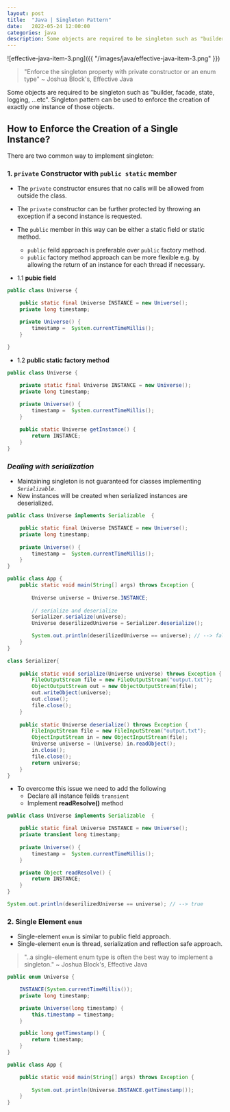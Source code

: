```yaml
---
layout: post
title:  "Java | Singleton Pattern"
date:   2022-05-24 12:00:00
categories: java
description: Some objects are required to be singleton such as "builder, facade, state, logging, ...etc". Singleton pattern can be used to enforce the creation of exactly one instance of those objects. 
---
```



![effective-java-item-3.png]({{ "/images/java/effective-java-item-3.png" }})


> "Enforce the singleton property with private constructor or an enum type" ~ Joshua Block's, Effective Java 

Some objects are required to be singleton such as "builder, facade, state, logging, ...etc". Singleton pattern can be used to enforce the creation of exactly one instance of those objects. 

## How to Enforce the Creation of a Single Instance?

There are two common way to implement singleton:

### 1. `private` Constructor with `public static` member

- The `private` constructor ensures that no calls will be allowed from outside the class. 
- The `private` constructor can be further protected by throwing an exception if a second instance is requested.
- The `public` member in this way can be either a static field or static method.
	- `public` feild approach is preferable over `public` factory method.
	- `public` factory method approach can be more flexible e.g. by allowing the return of an instance for each thread if necessary. 

- 1.1 **pubic field**

```java
public class Universe {

	public static final Universe INSTANCE = new Universe();
	private long timestamp;

	private Universe() {
		timestamp =  System.currentTimeMillis();
	}
	
}
```

- 1.2 **public static factory method**

```java
public class Universe {

	private static final Universe INSTANCE = new Universe();
	private long timestamp;

	private Universe() {
		timestamp =  System.currentTimeMillis();
	}
	
	public static Universe getInstance() {
		return INSTANCE;
	}
}
```

###  _Dealing with serialization_

- Maintaining singleton is not guaranteed for classes implementing _`Serializable`_.
- New instances will be created when serialized instances are deserialized. 

```java
public class Universe implements Serializable  {

	public static final Universe INSTANCE = new Universe();
	private long timestamp;
	
	private Universe() {
		timestamp =  System.currentTimeMillis();
	}
}
```

```java
public class App {
	public static void main(String[] args) throws Exception {
		
		Universe universe = Universe.INSTANCE;
				
		// serialize and deserialize
		Serializer.serialize(universe);
		Universe deserilizedUniverse = Serializer.deserialize();

		System.out.println(deserilizedUniverse == universe); // --> false
	}
}
```

```java
class Serializer{
	
	public static void serialize(Universe universe) throws Exception {
	    FileOutputStream file = new FileOutputStream("output.txt");
	    ObjectOutputStream out = new ObjectOutputStream(file);
	    out.writeObject(universe);
	    out.close();
	    file.close();
	}
	
	public static Universe deserialize() throws Exception {
	    FileInputStream file = new FileInputStream("output.txt");
	    ObjectInputStream in = new ObjectInputStream(file);
	    Universe universe = (Universe) in.readObject();
	    in.close();
	    file.close();
	    return universe;
	}
}
```

- To overcome this issue we need to add the following 
	- Declare all instance feilds `transient`
	- Implement **readResolve()** method

```java
public class Universe implements Serializable  {

	public static final Universe INSTANCE = new Universe();
	private transient long timestamp;
	
	private Universe() {
		timestamp =  System.currentTimeMillis();
	}

	private Object readResolve() {
		return INSTANCE;
	}
}
```

```java
System.out.println(deserilizedUniverse == universe); // --> true
```

### 2. Single Element `enum`

- Single-element `enum` is similar to public field approach.
- Single-element `enum` is thread, serialization and reflection safe approach. 

> "..a single-element enum type is often the best way to implement a singleton." ~ Joshua Block's, Effective Java

```java
public enum Universe {

	INSTANCE(System.currentTimeMillis());
	private long timestamp;

	private Universe(long timestamp) {
		this.timestamp = timestamp;
	}

	public long getTimestamp() {
		return timestamp;
	}
}
```

```java
public class App {

	public static void main(String[] args) throws Exception {
		
		System.out.println(Universe.INSTANCE.getTimestamp());
	}
}
```